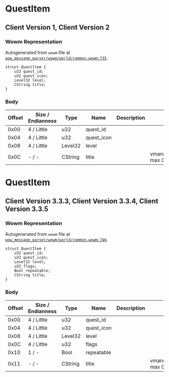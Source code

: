 # QuestItem

## Client Version 1, Client Version 2

### Wowm Representation

Autogenerated from `wowm` file at [`wow_message_parser/wowm/world/common.wowm:735`](https://github.com/gtker/wow_messages/tree/main/wow_message_parser/wowm/world/common.wowm#L735).
```rust,ignore
struct QuestItem {
    u32 quest_id;
    u32 quest_icon;
    Level32 level;
    CString title;
}
```
### Body

| Offset | Size / Endianness | Type | Name | Description | Comment |
| ------ | ----------------- | ---- | ---- | ----------- | ------- |
| 0x00 | 4 / Little | u32 | quest_id |  |  |
| 0x04 | 4 / Little | u32 | quest_icon |  |  |
| 0x08 | 4 / Little | Level32 | level |  |  |
| 0x0C | - / - | CString | title |  | vmangos/cmangos/mangoszero: max 0x200 |

# QuestItem

## Client Version 3.3.3, Client Version 3.3.4, Client Version 3.3.5

### Wowm Representation

Autogenerated from `wowm` file at [`wow_message_parser/wowm/world/common.wowm:746`](https://github.com/gtker/wow_messages/tree/main/wow_message_parser/wowm/world/common.wowm#L746).
```rust,ignore
struct QuestItem {
    u32 quest_id;
    u32 quest_icon;
    Level32 level;
    u32 flags;
    Bool repeatable;
    CString title;
}
```
### Body

| Offset | Size / Endianness | Type | Name | Description | Comment |
| ------ | ----------------- | ---- | ---- | ----------- | ------- |
| 0x00 | 4 / Little | u32 | quest_id |  |  |
| 0x04 | 4 / Little | u32 | quest_icon |  |  |
| 0x08 | 4 / Little | Level32 | level |  |  |
| 0x0C | 4 / Little | u32 | flags |  |  |
| 0x10 | 1 / - | Bool | repeatable |  |  |
| 0x11 | - / - | CString | title |  | vmangos/cmangos/mangoszero: max 0x200 |


